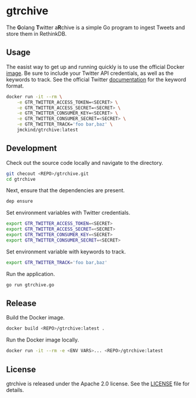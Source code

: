 # gtrchive

The **G**olang **T**witter a**R**chive is a simple Go program to ingest Tweets and store them in RethinkDB.

## Usage

The easist way to get up and running quickly is to use the official Docker [image][docker_image].
Be sure to include your Twitter API credentials, as well as the keywords to track.
See the official Twitter [documentation][twitter_docs] for the keyword format.

```bash
docker run -it --rm \
    -e GTR_TWITTER_ACCESS_TOKEN=<SECRET> \
    -e GTR_TWITTER_ACCESS_SECRET=<SECRET> \
    -e GTR_TWITTER_CONSUMER_KEY=<SECRET> \
    -e GTR_TWITTER_CONSUMER_SECRET=<SECRET> \
    -e GTR_TWITTER_TRACK='foo bar,baz' \
    jmckind/gtrchive:latest
```

## Development

Check out the source code locally and navigate to the directory.

```bash
git checout <REPO>/gtrchive.git
cd gtrchive
```

Next, ensure that the dependencies are present.

```bash
dep ensure
```

Set environment variables with Twitter credentials.

```bash
export GTR_TWITTER_ACCESS_TOKEN=<SECRET>
export GTR_TWITTER_ACCESS_SECRET=<SECRET>
export GTR_TWITTER_CONSUMER_KEY=<SECRET>
export GTR_TWITTER_CONSUMER_SECRET=<SECRET>
```

Set environment variable with keywords to track.

```bash
export GTR_TWITTER_TRACK='foo bar,baz'
```

Run the application.

```bash
go run gtrchive.go
```

## Release

Build the Docker image.

```bash
docker build <REPO>/gtrchive:latest .
```

Run the Docker image locally.

```bash
docker run -it --rm -e <ENV VARS>... <REPO>/gtrchive:latest
```

## License

gtrchive is released under the Apache 2.0 license. See the [LICENSE][license_file] file for details.

[license_file]:./LICENSE
[twitter_docs]: https://developer.twitter.com/en/docs/tweets/filter-realtime/api-reference/post-statuses-filter.html
[docker_image]: https://hub.docker.com/r/jmckind/gtrchive
